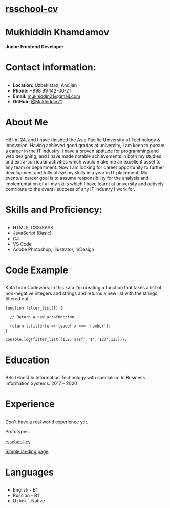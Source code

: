 
# [rsschool-cv](https://hexlet.io) <h2>

# **Mukhiddin Khamdamov**
**Junior Frontend Developer** <h1>

# Contact information:<h2>

- **Location:** Uzbekistan, Andijan
- **Phone:** +998 99 142-00-21
- **Email:** mukhiddin21@gmail.com
- **GitHub:** [@Mukhiddin21](https://github.com/Mukhiddin21/rsschool-cv/tree/gh-pages)

# About Me<h2>

 Hi! I'm 24, and I have finished the Asia Pacific University of Technology & Innovation. Having 
achieved good grades at univercity, I am keen to pursue a career in the IT industry. I have a 
proven aptitude for programming and web designing, and I have made notable achievements in 
both my studies and extra-curricular activities which would make me an excellent asset to any team 
or department. Now I am looking for career opportunity to further development and fully utilize 
my skills in a year in IT placement.
My eventual career goal is to assume responsibility for the analysis and implementation of all my 
skills which I have learnt at university and actively contribute to the overall success of any IT 
industry I work for.

# Skills and Proficiency: <h2>

- HTML5, CSS/SASS
- JavaScript (Basic)
- C#
- VS Code
- Adobe Photoshop, Illustrator, InDesign

# Code Example <h2>

Kata from Codewars: In this kata I'm creating a function that takes a list of non-negative integers and strings and returns a new list with the strings filtered out.

```
function filter_list(l) {

  // Return a new arrafunction

  return l.filter(x => typeof x === 'number');
}

console.log(filter_list([1,2,'aasf','1','123',123]));

```


# Education <h2>

BSc (Hons) In Information Technology with specialism In Business information Systems.
2017 – 2020

# Experience <h2>

Don't have a real world experience yet.

Prototypes:

[rsschool-cv](https://hexlet.io)

[Simple landing page](https://mukhiddin21.github.io/pennovate/)


# Languages <h2>

- English - B1 
- Russion - B1 
- Uzbek - Native


